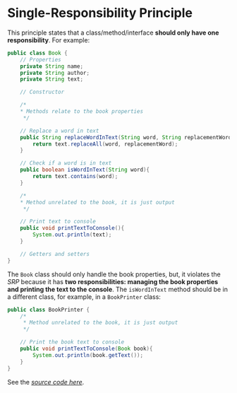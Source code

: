 # Single-Responsibility Principle
This principle states that a class/method/interface **should only have one responsibility**. For example:

```java
public class Book {
    // Properties
    private String name;
    private String author;
    private String text;

    // Constructor

    /*
    * Methods relate to the book properties
     */

    // Replace a word in text
    public String replaceWordInText(String word, String replacementWord){
        return text.replaceAll(word, replacementWord);
    }

    // Check if a word is in text
    public boolean isWordInText(String word){
        return text.contains(word);
    }

    /*
    * Method unrelated to the book, it is just output
     */

    // Print text to console
    public void printTextToConsole(){
        System.out.println(text);
    }

    // Getters and setters
}
```

The `Book` class should only handle the book properties, but, it violates the *SRP* because it has **two responsibilities: managing the book properties and printing the text to the console**. The `isWordInText` method should be in a different class, for example, in a `BookPrinter` class:

```java
public class BookPrinter {
    /*
     * Method unrelated to the book, it is just output
     */

    // Print the book text to console
    public void printTextToConsole(Book book){
        System.out.println(book.getText());
    }
}
```

See the [*source code here*](https://github.com/diegoborbadev/solid-principles-java/tree/main/src/main/java/SRP).